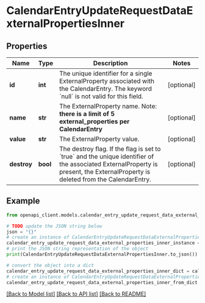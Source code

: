 # CalendarEntryUpdateRequestDataExternalPropertiesInner


## Properties

Name | Type | Description | Notes
------------ | ------------- | ------------- | -------------
**id** | **int** | The unique identifier for a single ExternalProperty associated with the CalendarEntry. The keyword &#x60;null&#x60; is not valid for this field. | [optional] 
**name** | **str** | The ExternalProperty name. Note: **there is a limit of 5 external_properties per CalendarEntry** | [optional] 
**value** | **str** | The ExternalProperty value. | [optional] 
**destroy** | **bool** | The destroy flag. If the flag is set to &#x60;true&#x60; and the unique identifier of the associated ExternalProperty is present, the ExternalProperty is deleted from the CalendarEntry. | [optional] 

## Example

```python
from openapi_client.models.calendar_entry_update_request_data_external_properties_inner import CalendarEntryUpdateRequestDataExternalPropertiesInner

# TODO update the JSON string below
json = "{}"
# create an instance of CalendarEntryUpdateRequestDataExternalPropertiesInner from a JSON string
calendar_entry_update_request_data_external_properties_inner_instance = CalendarEntryUpdateRequestDataExternalPropertiesInner.from_json(json)
# print the JSON string representation of the object
print(CalendarEntryUpdateRequestDataExternalPropertiesInner.to_json())

# convert the object into a dict
calendar_entry_update_request_data_external_properties_inner_dict = calendar_entry_update_request_data_external_properties_inner_instance.to_dict()
# create an instance of CalendarEntryUpdateRequestDataExternalPropertiesInner from a dict
calendar_entry_update_request_data_external_properties_inner_from_dict = CalendarEntryUpdateRequestDataExternalPropertiesInner.from_dict(calendar_entry_update_request_data_external_properties_inner_dict)
```
[[Back to Model list]](../README.md#documentation-for-models) [[Back to API list]](../README.md#documentation-for-api-endpoints) [[Back to README]](../README.md)


